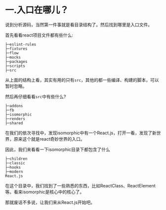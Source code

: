 # 一.入口在哪儿？

说到分析源码，当然第一件事就是看目录结构了。然后找到哪里是入口文件。

首先看看react项目文件都有些什么:

```
├─eslint-rules
├─fixtures
├─flow
├─mocks
├─packages
├─scripts
├─src
```

从上面的结构上看，其实有用的只有`src`，其他的都一些编译、构建的脚本，可以暂时忽略。

然后再仔细看看`src`中有些什么?

```
├─addons
├─fb
├─isomorphic  
├─renders
├─shared
```

在我们的依次寻找中，发现isomorphic中有一个React.js，打开一看，发现了新世界，原来这个就是react奇妙世界的入口。

因此，我们来看看一下isomorphic目录下都包含了什么

```
├─children
├─classic
├─hooks
├─modern
React.js
```

在这个目录中，我们找到了一些熟悉的东西，比如ReactClass、ReactElement等。看来isomorphic是核心中的核心了。

那就废话不多说，让我们来从React.js开始吧。





